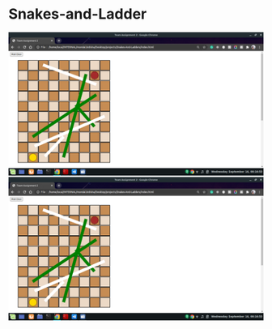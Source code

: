 # Snakes-and-Ladder
![alt text](https://github.com/mondalbidisha/Snakes-and-Ladder/blob/master/public/snakes-ladders-ui.png?raw=true)
[![Watch the video](https://github.com/mondalbidisha/Snakes-and-Ladder/blob/master/public/snakes-ladders-ui.png)](https://github.com/mondalbidisha/Snakes-and-Ladder/blob/master/public/snakes-ladders.webm "Watch the video")
